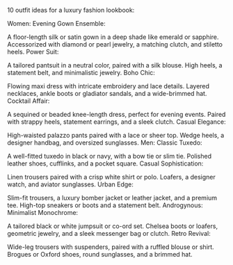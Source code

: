 10 outfit ideas for a luxury fashion lookbook:

Women:
Evening Gown Ensemble:

A floor-length silk or satin gown in a deep shade like emerald or sapphire.
Accessorized with diamond or pearl jewelry, a matching clutch, and stiletto heels.
Power Suit:

A tailored pantsuit in a neutral color, paired with a silk blouse.
High heels, a statement belt, and minimalistic jewelry.
Boho Chic:

Flowing maxi dress with intricate embroidery and lace details.
Layered necklaces, ankle boots or gladiator sandals, and a wide-brimmed hat.
Cocktail Affair:

A sequined or beaded knee-length dress, perfect for evening events.
Paired with strappy heels, statement earrings, and a sleek clutch.
Casual Elegance:

High-waisted palazzo pants paired with a lace or sheer top.
Wedge heels, a designer handbag, and oversized sunglasses.
Men:
Classic Tuxedo:

A well-fitted tuxedo in black or navy, with a bow tie or slim tie.
Polished leather shoes, cufflinks, and a pocket square.
Casual Sophistication:

Linen trousers paired with a crisp white shirt or polo.
Loafers, a designer watch, and aviator sunglasses.
Urban Edge:

Slim-fit trousers, a luxury bomber jacket or leather jacket, and a premium tee.
High-top sneakers or boots and a statement belt.
Androgynous:
Minimalist Monochrome:

A tailored black or white jumpsuit or co-ord set.
Chelsea boots or loafers, geometric jewelry, and a sleek messenger bag or clutch.
Retro Revival:

Wide-leg trousers with suspenders, paired with a ruffled blouse or shirt.
Brogues or Oxford shoes, round sunglasses, and a brimmed hat.
